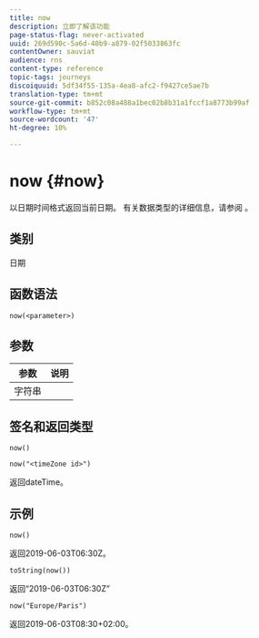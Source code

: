 ```yaml
---
title: now
description: 立即了解该功能
page-status-flag: never-activated
uuid: 269d590c-5a6d-40b9-a879-02f5033863fc
contentOwner: sauviat
audience: rns
content-type: reference
topic-tags: journeys
discoiquuid: 5df34f55-135a-4ea8-afc2-f9427ce5ae7b
translation-type: tm+mt
source-git-commit: b852c08a488a1bec02b8b31a1fccf1a8773b99af
workflow-type: tm+mt
source-wordcount: '47'
ht-degree: 10%

---
```



# now {#now}

以日期时间格式返回当前日期。 有关数据类型的详细信息，请参阅 [](../expression/data-types.md)。

## 类别

日期

## 函数语法

`now(<parameter>)`

## 参数

| 参数 | 说明 |
|--- |--- |
| 字符串 |  |

## 签名和返回类型

`now()`

`now("<timeZone id>")`

返回dateTime。

## 示例

`now()`

返回2019-06-03T06:30Z。

`toString(now())`

返回“2019-06-03T06:30Z”

`now("Europe/Paris")`

返回2019-06-03T08:30+02:00。